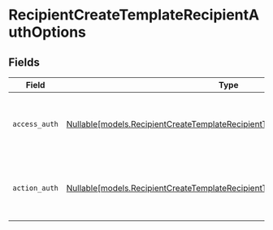 # RecipientCreateTemplateRecipientAuthOptions


## Fields

| Field                                                                                                                                                        | Type                                                                                                                                                         | Required                                                                                                                                                     | Description                                                                                                                                                  |
| ------------------------------------------------------------------------------------------------------------------------------------------------------------ | ------------------------------------------------------------------------------------------------------------------------------------------------------------ | ------------------------------------------------------------------------------------------------------------------------------------------------------------ | ------------------------------------------------------------------------------------------------------------------------------------------------------------ |
| `access_auth`                                                                                                                                                | [Nullable[models.RecipientCreateTemplateRecipientTemplatesRecipientsAccessAuth]](../models/recipientcreatetemplaterecipienttemplatesrecipientsaccessauth.md) | :heavy_check_mark:                                                                                                                                           | The type of authentication required for the recipient to access the document.                                                                                |
| `action_auth`                                                                                                                                                | [Nullable[models.RecipientCreateTemplateRecipientTemplatesRecipientsActionAuth]](../models/recipientcreatetemplaterecipienttemplatesrecipientsactionauth.md) | :heavy_check_mark:                                                                                                                                           | The type of authentication required for the recipient to sign the document.                                                                                  |